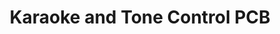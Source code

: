 ---
layout: page
title: Karaoke and Tone Control PCB
description: A karaoke tone contorl circuit I deisgned and built as part of my EE 210 final project.
img: assets/img/karaoke.JPG
redirect: https://www.instagram.com/p/C1OIjzktOLo/?igsh=cDF3NGl3YTdmenQy
importance: 4
category: project
---